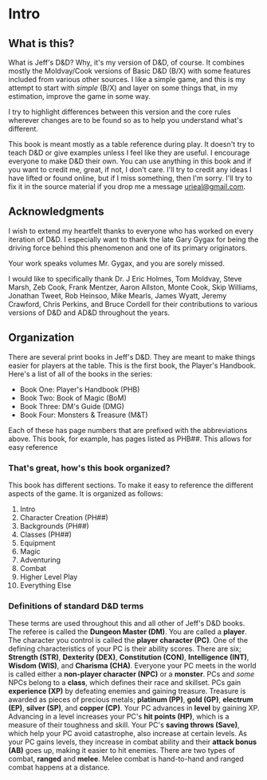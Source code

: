 # Intro
## What is this?
What is Jeff's D&D? Why, it's my version of D&D, of course. It combines mostly the Moldvay/Cook versions of Basic D&D (B/X) with some features included from various other sources. I like a simple game, and this is my attempt to start with *simple* (B/X) and layer on some things that, in my estimation, improve the game in some way.

I try to highlight differences between this version and the core rules wherever changes are to be found so as to help you understand what's different.

This book is meant mostly as a table reference during play. It doesn't try to teach D&D or give examples unless I feel like they are useful. I encourage everyone to make D&D their own. You can use anything in this book and if you want to credit me, great, if not, I don't care. I'll try to credit any ideas I have lifted or found online, but if I miss something, then I'm sorry. I'll try to fix it in the source material if you drop me a message urieal@gmail.com.
## Acknowledgments
I wish to extend my heartfelt thanks to everyone who has worked on every iteration of D&D. I especially want to thank the late Gary Gygax for being the driving force behind this phenomenon and one of its primary originators.

Your work speaks volumes Mr. Gygax, and you are sorely missed.

I would like to specifically thank Dr. J Eric Holmes, Tom Moldvay, Steve Marsh, Zeb Cook, Frank Mentzer, Aaron Allston, Monte Cook, Skip Williams, Jonathan Tweet, Rob Heinsoo, Mike Mearls, James Wyatt, Jeremy Crawford, Chris Perkins, and Bruce Cordell for their contributions to various versions of D&D and AD&D throughout the years.

## Organization
There are several print books in Jeff's D&D. They are meant to make things easier for players at the table. This is the first book, the Player's Handbook. Here's a list of all of the books in the series:
* Book One: Player's Handbook (PHB)
* Book Two: Book of Magic (BoM)
* Book Three: DM's Guide (DMG)
* Book Four: Monsters & Treasure (M&T)

Each of these has page numbers that are prefixed with the abbreviations above. This book, for example, has pages listed as PHB##. This allows for easy reference 

### That's great, how's this book organized?
This book has different sections. To make it easy to reference the different aspects of the game. It is organized as follows: 
1. Intro
2. Character Creation (PH##)
3. Backgrounds (PH##)
4. Classes (PH##)
5. Equipment
6. Magic
7. Adventuring
8. Combat
9. Higher Level Play
10. Everything Else

### Definitions of standard D&D terms
These terms are used throughout this and all other of Jeff's D&D books. The referee is called the **Dungeon Master (DM)**. You are called a **player**. The character you control is called the **player character (PC)**. One of the defining characteristics of your PC is their ability scores. There are six; **Strength (STR)**, **Dexterity (DEX)**, **Constitution (CON)**, **Intelligence (INT)**, **Wisdom (WIS)**, and **Charisma (CHA)**. Everyone your PC meets in the world is called either a **non-player character (NPC)** or a **monster**. PCs and *some* NPCs belong to a **class**, which defines their race and skillset. PCs gain **experience (XP)** by defeating enemies and gaining treasure. Treasure is awarded as pieces of precious metals; **platinum (PP)**, **gold (GP)**, **electrum (EP)**, **silver (SP)**, and **copper (CP)**. Your PC advances in **level** by gaining XP. Advancing in a level increases your PC's **hit points (HP)**, which is a measure of their toughness and skill. Your PC's **saving throws (Save)**, which help your PC avoid catastrophe, also increase at certain levels. As your PC gains levels, they increase in combat ability and their **attack bonus (AB)** goes up, making it easier to hit enemies. There are two types of combat, **ranged** and **melee**. Melee combat is hand-to-hand and ranged combat happens at a distance.